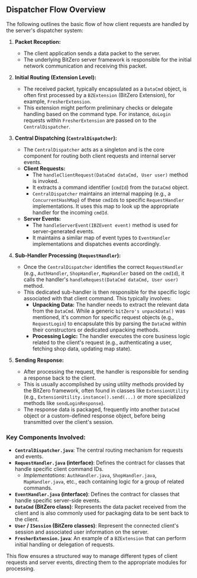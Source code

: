 <!-- filepath: c:\GDF\team-1-server\src\dispatcher\readme.md -->

## Dispatcher Flow Overview

The following outlines the basic flow of how client requests are handled by the server's dispatcher system:

1.  **Packet Reception:**

    - The client application sends a data packet to the server.
    - The underlying BitZero server framework is responsible for the initial network communication and receiving this packet.

2.  **Initial Routing (Extension Level):**

    - The received packet, typically encapsulated as a `DataCmd` object, is often first processed by a `BZExtension` (BitZero Extension), for example, `FresherExtension`.
    - This extension might perform preliminary checks or delegate handling based on the command type. For instance, `doLogin` requests within `FresherExtension` are passed on to the `CentralDispatcher`.

3.  **Central Dispatching (`CentralDispatcher`):**

    - The `CentralDispatcher` acts as a singleton and is the core component for routing both client requests and internal server events.
    - **Client Requests:**
      - The `handleClientRequest(DataCmd dataCmd, User user)` method is invoked.
      - It extracts a command identifier (`cmdId`) from the `DataCmd` object.
      - `CentralDispatcher` maintains an internal mapping (e.g., a `ConcurrentHashMap`) of these `cmdId`s to specific `RequestHandler` implementations. It uses this map to look up the appropriate handler for the incoming `cmdId`.
    - **Server Events:**
      - The `handleServerEvent(IBZEvent event)` method is used for server-generated events.
      - It maintains a similar map of event types to `EventHandler` implementations and dispatches events accordingly.

4.  **Sub-Handler Processing (`RequestHandler`):**

    - Once the `CentralDispatcher` identifies the correct `RequestHandler` (e.g., `AuthHandler`, `ShopHandler`, `MapHandler` based on the `cmdId`), it calls the handler's `handleRequest(DataCmd dataCmd, User user)` method.
    - This dedicated sub-handler is then responsible for the specific logic associated with that client command. This typically involves:
      - **Unpacking Data:** The handler needs to extract the relevant data from the `DataCmd`. While a generic `bitZero's unpackData()` was mentioned, it's common for specific request objects (e.g., `RequestLogin`) to encapsulate this by parsing the `DataCmd` within their constructors or dedicated unpacking methods.
      - **Processing Logic:** The handler executes the core business logic related to the client's request (e.g., authenticating a user, fetching shop data, updating map state).

5.  **Sending Response:**
    - After processing the request, the handler is responsible for sending a response back to the client.
    - This is usually accomplished by using utility methods provided by the BitZero framework, often found in classes like `ExtensionUtility` (e.g., `ExtensionUtility.instance().send(...)` or more specialized methods like `sendLoginResponse`).
    - The response data is packaged, frequently into another `DataCmd` object or a custom-defined response object, before being transmitted over the client's session.

### Key Components Involved:

- **`CentralDispatcher.java`**: The central routing mechanism for requests and events.
- **`RequestHandler.java` (interface)**: Defines the contract for classes that handle specific client command IDs.
  - _Implementations_: `AuthHandler.java`, `ShopHandler.java`, `MapHandler.java`, etc., each containing logic for a group of related commands.
- **`EventHandler.java` (interface)**: Defines the contract for classes that handle specific server-side events.
- **`DataCmd` (BitZero class)**: Represents the data packet received from the client and is also commonly used for packaging data to be sent back to the client.
- **`User` / `ISession` (BitZero classes)**: Represent the connected client's session and associated user information on the server.
- **`FresherExtension.java`**: An example of a `BZExtension` that can perform initial handling or delegation of requests.

This flow ensures a structured way to manage different types of client requests and server events, directing them to the appropriate modules for processing.
